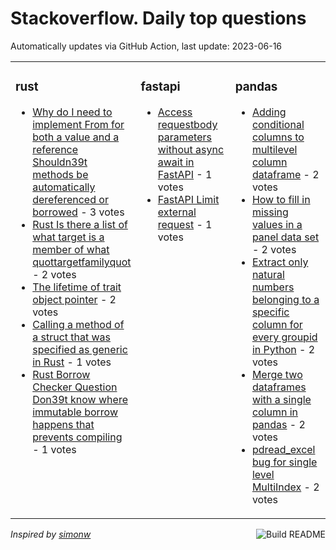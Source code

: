 # Stackoverflow. Daily top questions 

Automatically updates via GitHub Action, last update: <!-- date starts -->2023-06-16<!-- date ends -->


<table><tr><td valign="top" width="33%">

### rust
<!-- rust starts -->
* [Why do I need to implement From for both a value and a reference Shouldn39t methods be automatically dereferenced or borrowed](https://stackoverflow.com/questions/76478569/why-do-i-need-to-implement-from-for-both-a-value-and-a-reference-shouldnt-me) - 3 votes
* [Rust Is there a list of what target is a member of what quottargetfamilyquot](https://stackoverflow.com/questions/76480789/rust-is-there-a-list-of-what-target-is-a-member-of-what-target-family) - 2 votes
* [The lifetime of trait object pointer](https://stackoverflow.com/questions/76489266/the-lifetime-of-trait-object-pointer) - 2 votes
* [Calling a method of a struct that was specified as generic in Rust](https://stackoverflow.com/questions/76484641/calling-a-method-of-a-struct-that-was-specified-as-generic-in-rust) - 1 votes
* [Rust Borrow Checker Question Don39t know where immutable borrow happens that prevents compiling](https://stackoverflow.com/questions/76484278/rust-borrow-checker-question-dont-know-where-immutable-borrow-happens-that-pre) - 1 votes
<!-- rust ends -->
</td><td valign="top" width="34%">


### fastapi
<!-- fastapi starts -->
* [Access requestbody parameters without async await in FastAPI](https://stackoverflow.com/questions/76479605/access-request-body-parameters-without-async-await-in-fastapi) - 1 votes
* [FastAPI Limit external request](https://stackoverflow.com/questions/76492593/fastapi-limit-external-request) - 1 votes
<!-- fastapi ends -->
</td><td valign="top" width="34%">


### pandas
<!-- pandas starts -->
* [Adding conditional columns to multilevel column dataframe](https://stackoverflow.com/questions/76484301/adding-conditional-columns-to-multi-level-column-dataframe) - 2 votes
* [How to fill in missing values in a panel data set](https://stackoverflow.com/questions/76490560/how-to-fill-in-missing-values-in-a-panel-data-set) - 2 votes
* [Extract only natural numbers belonging to a specific column for every groupid in Python](https://stackoverflow.com/questions/76479762/extract-only-natural-numbers-belonging-to-a-specific-column-for-every-group-id) - 2 votes
* [Merge two dataframes with a single column in pandas](https://stackoverflow.com/questions/76489374/merge-two-dataframes-with-a-single-column-in-pandas) - 2 votes
* [pdread_excel bug for single level MultiIndex](https://stackoverflow.com/questions/76488393/pd-read-excel-bug-for-single-level-multiindex) - 2 votes
<!-- pandas ends -->
</td></tr></table>

<a href="https://github.com/hp0404/hp0404/actions"><img src="https://github.com/hp0404/hp0404/workflows/Build%20README/badge.svg" align="right" alt="Build README"></a> <p>*Inspired by  [simonw](https://github.com/simonw/simonw)*</p>
